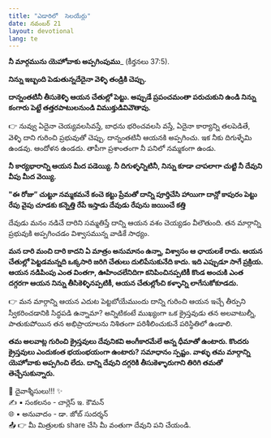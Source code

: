 ```yaml
---
title: "ఎడారిలో  సెలయేర్లు"
date: నవంబర్ 21
layout: devotional
lang: te
---
```


**నీ మార్గమును యెహోవాకు అప్పగింపుము**_ (కీర్తనలు 37:5). 

**నిన్ను ఇబ్బంది పెడుతున్నదేదైనా వెళ్ళి తండ్రికి చెప్పు.**

 **దాన్నంతటినీ తీసుకెళ్ళి ఆయన చేతుల్లో పెట్టు. అప్పుడే ప్రపంచమంతా పరుచుకుని ఉండి నిన్ను కంగారు పెట్టే తత్తరపాటులనుండి విముక్తుడివివౌతావు.**

👉 నువ్వు ఏదైనా చెయ్యవలసివస్తే, బాధను భరించవలసి వస్తే, ఏదైనా కార్యాన్ని తలపెడితే, వెళ్ళి దాని గురించి ప్రభువుతో చెప్పు. దాన్నంతటినీ ఆయనకి అప్పగించు. ఇక నీకు దిగుళ్ళేమి ఉండవు. ఆందోళన ఉండదు. తాపీగా ప్రశాంతంగా నీ పనిలో నమ్మకంగా ఉండు. 

**నీ కార్యభారాన్ని ఆయన మీద పడెయ్యి. నీ దిగుళ్ళన్నిటినీ, నిన్ను కూడా చాపలాగా చుట్టి నీ దేవుని వీపు మీద వెయ్యి.**

**"ఈ రోజు” చుట్టూ నమ్మకమనే కంచె కట్టు ప్రేమతో దాన్ని పూర్తిచేసి హాయిగా దాన్లో కాపురం పెట్టు రేపు వైపు చూడకు కన్నెత్తి రేపే ఇస్తాడు దేవుడు రేపును జయించే కత్తి**

దేవుడు మనం నడిచే దారిని సమ్మతిస్తే దాన్ని ఆయన వశం చెయ్యడం వీలౌతుంది. తన మార్గాన్ని ప్రభువుకి అప్పగించడం విశ్వాసమున్న వాడికే సాధ్యం. 

**మన దారి మంచి దారి కాదని ఏ మాత్రం అనుమానం ఉన్నా, విశ్వాసం ఆ ఛాయలకే రాదు. ఆయన చేతుల్లో పెట్టడమన్నది ఒక్కసారి జరిగి చేతులు దులిపేసుకునేది కాదు. ఇది ఎప్పుడూ సాగే ప్రక్రియ. ఆయన నడిపింపు ఎంత వింతగా, ఊహించలేనిదిగా కనిపించినప్పటికీ కొండ అంచుకి ఎంత దగ్గరగా ఆయన నిన్ను తీసికెళ్ళినప్పటికీ, ఆయన చేతుల్లోంచి కళ్ళాన్ని లాగేసుకోకూడదు.**

👉 మన మార్గాన్ని ఆయన ఎదుట పెట్టబోయేముందు దాన్ని గురించి ఆయన ఇచ్చే తీర్పుని స్వీకరించడానికి సిద్ధపడి ఉన్నామా? అన్నిటికంటే ముఖ్యంగా ఒక క్రైస్తవుడు తన అలవాటుల్నీ, పాతుకుపోయిన తన అభిప్రాయాలను నిశితంగా పరిశీలించుకునే పరిస్థితిలో ఉండాలి. 

**తమ అలవాట్ల గురించి క్రైస్తవులు దేవునికవి అంగీకారమేలే అన్న ధీమాతో ఉంటారు. కొందరు క్రైస్తవులు ఎందుకంత భయంభయంగా ఉంటారు? సమాధానం స్పష్టం. వాళ్ళు తమ మార్గాన్ని యెహోవాకు అప్పగించి లేదు. దాన్ని దేవుని దగ్గరికి తీసుకెళ్ళారుగాని తిరిగి తమతో తెచ్చేసుకున్నారు.**

<div class="blessing">🙏 <span class="bless-text">దైవాశ్శీసులు!!!</span> ✨</div>

<div class="credit">✍️ <span class="credit-text">▪ సంకలనం - చార్లెస్ ఇ. కౌమన్</span></div>
<div class="credit">🌐 <span class="credit-text">▪ అనువాదం - డా. జోబ్ సుదర్శన్</span></div>


<div class="share">📤 👉 <span class="share-text">మీ మిత్రులకు share చేసి మీ వంతుగా దేవుని పని చేయండి.</span></div>

